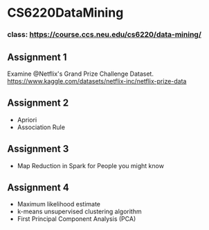 # CS6220DataMining
### class: https://course.ccs.neu.edu/cs6220/data-mining/

## Assignment 1
Examine @Netflix's Grand Prize Challenge Dataset. 
https://www.kaggle.com/datasets/netflix-inc/netflix-prize-data

## Assignment 2
- Apriori 
- Association Rule

## Assignment 3
- Map Reduction in Spark for People you might know

## Assignment 4
- Maximum likelihood estimate
- k-means unsupervised clustering algorithm
- First Principal Component Analysis (PCA)
